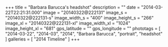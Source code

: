 +++
title = "Barbara Barucca's headshot"
description = ""
date = "2014-03-22T22:21:31.000"
image = "20140322@222131"
image_s = "20140322@222131-s"
image_width_s = "400"
image_height_s = "266"
image_xl = "20140322@222131-xl"
image_width_xl = "1024"
image_height_xl = "681"
gps_latitude = ""
gps_longitude = ""
phototags = [ "2014-03-22", "2014-03", "2014", "Barbara Barucca", "portrait", "headshot" ]
galleries = [ "2014 Timeline" ]
+++
